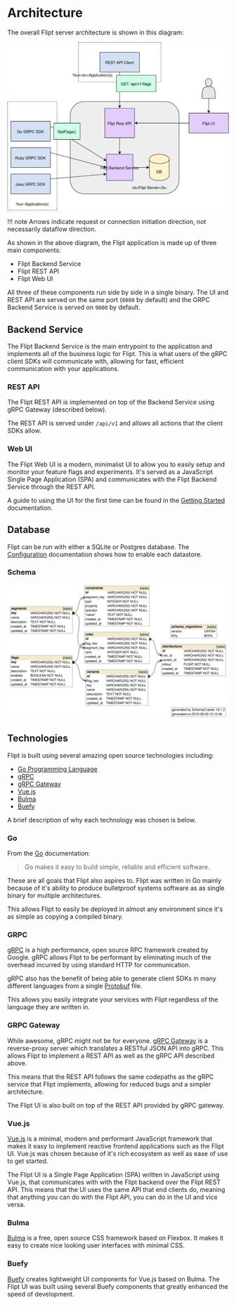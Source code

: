 # Architecture

The overall Flipt server architecture is shown in this diagram:

![Flipt Architecture](assets/images/architecture.svg)

!!! note
    Arrows indicate request or connection initiation direction, not necessarily dataflow direction.

As shown in the above diagram, the Flipt application is made up of three main components:

* Flipt Backend Service
* Flipt REST API
* Flipt Web UI

All three of these components run side by side in a single binary. The UI and REST API are served on the same port (`8080` by default) and the GRPC Backend Service is served on `9000` by default.

## Backend Service

The Flipt Backend Service is the main entrypoint to the application and implements all of the business logic for Flipt. This is what users of the gRPC client SDKs will communicate with, allowing for fast, efficient communication with your applications.

### REST API

The Flipt REST API is implemented on top of the Backend Service using gRPC Gateway (described below).

The REST API is served under `/api/v1` and allows all actions that the client SDKs allow.

### Web UI

The Flipt Web UI is a modern, minimalist UI to allow you to easily setup and monitor your feature flags and experiments. It's served as a JavaScript Single Page Application (SPA) and communicates with the Flipt Backend Service through the REST API.

A guide to using the UI for the first time can be found in the [Getting Started](getting_started.md) documentation.

## Database

Flipt can be run with either a SQLite or Postgres database. The [Configuration](configuration.md) documentation shows how to enable each datastore.

### Schema

!["Flipt Database Schema Diagram"](assets/images/schema.svg)

## Technologies

Flipt is built using several amazing open source technologies including:

* [Go Programming Language](https://golang.org/)
* [gRPC](https://grpc.io/)
* [gRPC Gateway](https://github.com/grpc-ecosystem/grpc-gateway/)
* [Vue.js](https://vuejs.org/)
* [Bulma](https://bulma.io/)
* [Buefy](https://buefy.github.io/)

A brief description of why each technology was chosen is below.

### Go

From the [Go](https://golang.org/) documentation:

> Go makes it easy to build simple, reliable and efficient software.

These are all goals that Flipt also aspires to. Flipt was written in Go mainly because of it's ability to produce bulletproof systems software as as single binary for multiple architectures.

This allows Flipt to easily be deployed in almost any environment since it's as simple as copying a compiled binary.

### GRPC

[gRPC](https://grpc.io/) is a high performance, open source RPC framework created by Google. gRPC allows Flipt to be performant by eliminating much of the overhead incurred by using standard HTTP for communication.

gRPC also has the benefit of being able to generate client SDKs in many different languages from a single [Protobuf](https://github.com/markphelps/flipt/blob/master/rpc/flipt.proto) file.

This allows you easily integrate your services with Flipt regardless of the language they are written in.

### GRPC Gateway

While awesome, gRPC might not be for everyone. [gRPC Gateway](https://github.com/grpc-ecosystem/grpc-gateway/) is a reverse-proxy server which translates a RESTful JSON API into gRPC. This allows Flipt to implement a REST API as well as the gRPC API described above.

This means that the REST API follows the same codepaths as the gRPC service that Flipt implements, allowing for reduced bugs and a simpler architecture.

The Flipt UI is also built on top of the REST API provided by gRPC gateway.

### Vue.js

[Vue.js](https://vuejs.org/) is a minimal, modern and performant JavaScript framework that makes it easy to implement reactive frontend applications such as the Flipt UI. Vue.js was chosen because of it's rich ecosystem as well as ease of use to get started.

The Flipt UI is a Single Page Application (SPA) written in JavaScript using Vue.js, that communicates with with the Flipt backend over the Flipt REST API. This means that the UI uses the same API that end clients do, meaning that anything you can do with the Flipt API, you can do in the UI and vice versa.

### Bulma

[Bulma](https://bulma.io/) is a free, open source CSS framework based on Flexbox. It makes it easy to create nice looking user interfaces with minimal CSS.

### Buefy

[Buefy](https://buefy.github.io/) creates lightweight UI components for Vue.js based on Bulma. The Flipt UI was built using several Buefy components that greatly enhanced the speed of development.

